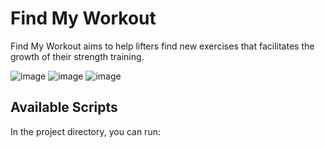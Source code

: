 # Find My Workout

Find My Workout aims to help lifters find new exercises that facilitates the growth of their strength training.

![image](https://user-images.githubusercontent.com/24720939/178379996-5560851d-0f01-410d-8283-020b22d9ba03.png)
![image](https://user-images.githubusercontent.com/24720939/178380060-61e1847d-a6ea-4dad-9f44-444a3a023761.png)
![image](https://user-images.githubusercontent.com/24720939/178380115-f7e512fb-d064-4446-acf6-c1871e5301b3.png)


## Available Scripts

In the project directory, you can run:

